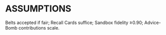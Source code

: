 # ASSUMPTIONS
Belts accepted if fair; Recall Cards suffice; Sandbox fidelity ≥0.90; Advice-Bomb contributions scale.